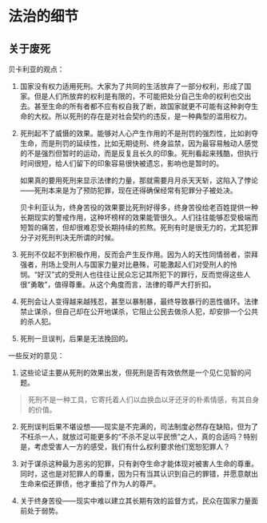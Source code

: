 # 法治的细节

## 关于废死

贝卡利亚的观点：

1. 国家没有权力适用死刑。大家为了共同的生活放弃了一部分权利，形成了国家。但是人们所放弃的权利是有限的，不可能把处分自己生命的权利也交出去。甚至生命的所有者都不应有权自我了断，故国家就更不可能有这种剥夺生命的大权。所以死刑的存在是对社会契约的违反，是一种典型的滥用权力。

2. 死刑起不了威慑的效果。能够对人心产生作用的不是刑罚的强烈性，比如剥夺生命，而是刑罚的延续性，比如无期徒刑、终身监禁，因为最容易触动人感觉的不是强烈但暂时的运动，而是反复且长久的印象。死刑看起来残酷，但执行时间很短，给人们留下的印象容易很快被遗忘，影响也是暂时的。

    如果真的要用死刑来显示法律的力量，那就需要月月杀天天斩，这陷入了悖论——死刑本来是为了预防犯罪，现在还得确保经常有犯罪分子被处决。

    贝卡利亚认为，终身苦役的效果要比死刑好得多，终身苦役给老百姓提供一种长期现实的警戒作用，这种坏榜样的效果能管很久。人们往往能够忍受极端而短暂的痛苦，但却很难忍受长期持续的煎熬。死刑有时是很无力的，尤其犯罪分子对死刑判决无所谓的时候。

3. 死刑不仅起不到积极作用，反而会产生反作用。因为人的天性同情弱者，崇拜强者，刑场上受刑人与国家力量对比悬殊，可能激起人们对受刑人的怜悯。“好汉”式的受刑人也往往让民众忘记其所犯下的罪行，反而觉得这些人很“勇敢”，值得尊重。从这个角度而言，法律的尊严大打折扣。

4. 死刑会让人变得越来越残忍，甚至以暴制暴，最终导致暴行的恶性循环。法律禁止谋杀，但自己却在公开地谋杀，它阻止公民去做杀人犯，却安排一个公共的杀人犯。

5. 死刑一旦误判，后果是无法挽回的。

一些反对的意见：

1. 这些论证主要从死刑的效果出发，但死刑是否有效依然是一个见仁见智的问题。

> 死刑不是一种工具，它寄托着人们以血换血以牙还牙的朴素情感，有其自身的价值。

2. 死刑误判后果不堪设想——现实是不完满的，司法制度必然存在缺陷，但为了不枉杀一人，就放过可能更多的“不杀不足以平民愤”之人，真的合适吗？特别是，考虑受害人一方的感受，我们有什么权利要求他们宽恕犯罪人？

3. 对于谋杀这种最为恶劣的犯罪，只有剥夺生命才能体现对被害人生命的尊重。同时，这也是对犯罪人的尊重，因为只有当其认识到自己的罪错，并愿意献出生命来偿还罪债，他才重拾了作为人的尊严。

4. 关于终身苦役——现实中难以建立其长期有效的监督方式，民众在国家力量面前处于弱势。
